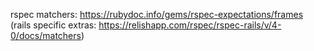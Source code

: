rspec matchers: https://rubydoc.info/gems/rspec-expectations/frames
(rails specific extras: https://relishapp.com/rspec/rspec-rails/v/4-0/docs/matchers)
